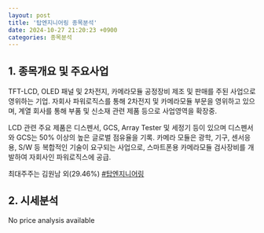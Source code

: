 ```yaml
---
layout: post
title: '탑엔지니어링 종목분석'
date: 2024-10-27 21:20:23 +0900
categories: 종목분석
---
```


## 1. 종목개요 및 주요사업

TFT-LCD, OLED 패널 및 2차전지, 카메라모듈 공정장비 제조 및 판매를 주된 사업으로 영위하는 기업. 자회사 파워로직스를 통해 2차전지 및 카메라모듈 부문을 영위하고 있으며, 계열 회사를 통해 부품 및 신소재 관련 제품 등으로 사업영역을 확장중.

LCD 관련 주요 제품은 디스펜서, GCS, Array Tester 및 세정기 등이 있으며 디스펜서와 GCS는 50% 이상의 높은 글로벌 점유율을 기록. 카메라 모듈은 광학, 기구, 센서응용, S/W 등 복합적인 기술이 요구되는 사업으로, 스마트폰용 카메라모듈 검사장비를 개발하여 자회사인 파워로직스에 공급.

최대주주는 김원남 외(29.46%)
[#탑엔지니어링](#)

## 2. 시세분석

No price analysis available
